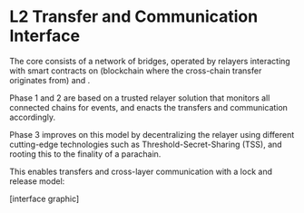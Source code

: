 # L2 Transfer and Communication Interface

The core consists of a network of bridges, operated by relayers interacting with smart contracts on (blockchain where the cross-chain transfer originates from) and .

Phase 1 and 2 are based on a trusted relayer solution that monitors all connected chains for events, and enacts the transfers and communication accordingly.

Phase 3 improves on this model by decentralizing the relayer using different cutting-edge technologies such as Threshold-Secret-Sharing (TSS), and rooting this to the finality of a parachain.

This enables transfers and cross-layer communication with a lock and release model:

[interface graphic]
